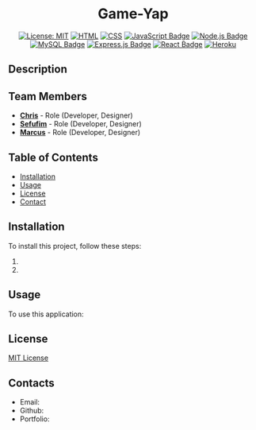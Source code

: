 <div align="center">
  
# Game-Yap

  [![License: MIT](https://img.shields.io/badge/License-MIT-yellow.svg)](https://opensource.org/licenses/MIT)
   [![HTML](https://img.shields.io/badge/HTML5-%23E34F26.svg?style=flat&logo=html5&logoColor=white)](https://developer.mozilla.org/en-US/docs/Web/HTML)
  [![CSS](https://img.shields.io/badge/CSS3-%231572B6.svg?style=flat&logo=css3&logoColor=white)](https://developer.mozilla.org/en-US/docs/Web/CSS)
  [![JavaScript Badge](https://img.shields.io/badge/JavaScript-F7DF1E?logo=javascript&logoColor=000&style=flat)](https://developer.mozilla.org/en-US/docs/Web/JavaScript)
  [![Node.js Badge](https://img.shields.io/badge/Node.js-393?logo=nodedotjs&logoColor=fff&style=flat)](https://nodejs.org/en) 
  [![MySQL Badge](https://img.shields.io/badge/MySQL-4479A1?logo=mysql&logoColor=fff&style=flat)](https://www.mysql.com/)
  [![Express.js Badge](https://img.shields.io/badge/Express.js-000?logo=express&logoColor=fff&style=flat)](https://expressjs.com/)
  [![React Badge](https://img.shields.io/badge/React-%2361DAFB.svg?style=flat&logo=react&logoColor=white)](https://reactjs.org/)
  [![Heroku](https://img.shields.io/badge/Heroku-%23430098.svg?style=flat&logo=heroku&logoColor=white)](https://www.heroku.com/)
</div>

## Description

## Team Members

* **[Chris](https://github.com/CrisCo116)** - Role (Developer, Designer)
* **[Sefufim](https://github.com/sefu-alv)** - Role (Developer, Designer)
* **[Marcus](https://github.com/marcusperdue)** - Role (Developer, Designer)

## Table of Contents

* [Installation](#installation)
* [Usage](#usage)
* [License](#license)
* [Contact](#contact)

## Installation
 
To install this project, follow these steps:

1.  

2.  
 

## Usage
To use this application:

 
## License

[MIT License](https://opensource.org/licenses/MIT)

## Contacts
* Email:  
* Github:  
* Portfolio:  